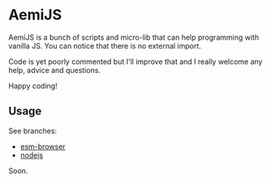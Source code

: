 # AemiJS

AemiJS is a bunch of scripts and micro-lib that can help programming with vanilla JS. You can notice that there is no external import.

Code is yet poorly commented but I'll improve that and I really welcome any help, advice and questions.

Happy coding!

## Usage

See branches:

- [esm-browser](https://github.com/aemi-dev/aemijs/tree/es-module)
- [nodejs](https://github.com/aemi-dev/aemijs/tree/node-module)

Soon.
